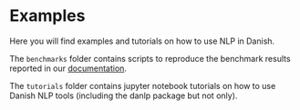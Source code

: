 Examples
========

Here you will find examples and tutorials on how to use NLP in Danish.


The `benchmarks` folder contains scripts to reproduce the benchmark results reported in our [documentation](https://danlp-alexandra.readthedocs.io/en/latest/tasks.html). 

The `tutorials` folder contains jupyter notebook tutorials on how to use Danish NLP tools (including the danlp package but not only). 
​